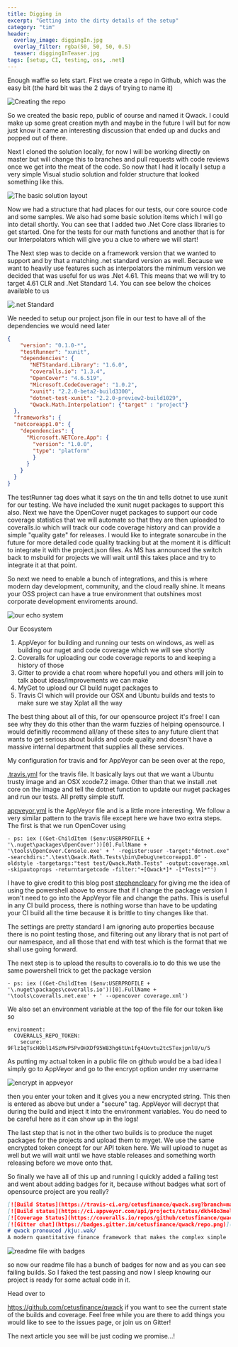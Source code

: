 ```yaml
---
title: Digging in
excerpt: "Getting into the dirty details of the setup"
category: "tim"
header:
  overlay_image: diggingIn.jpg
  overlay_filter: rgba(50, 50, 50, 0.5)
  teaser: diggingInTeaser.jpg
tags: [setup, CI, testing, oss, .net]
---
```


Enough waffle so lets start. First we create a repo in Github, which was the easy bit (the hard bit was the 2 days of trying to name it)

![Creating the repo](/images/diggingIn/CreateRepo.jpg)

So we created the basic repo, public of course and named it Qwack. I could make up some great creation myth and maybe in the future I will but for now 
just know it came an interesting discussion that ended up and ducks and popped out of there.

Next I cloned the solution locally, for now I will be working directly on master but will change this to branches and pull requests with code reviews 
once we get into the meat of the code. So now that I had it locally I setup a very simple Visual studio solution and folder structure that looked
something like this.

![The basic solution layout](/images/diggingIn/basicsolution.png)

Now we had a structure that had places for our tests, our core source code and some samples. We also had some basic solution items which
I will go into detail shortly. You can see that I added two .Net Core class libraries to get started. One for the tests for our math
functions and another that is for our Interpolators which will give you a clue to where we will start!

The Next step was to decide on a framework version that we wanted to support and by that a matching .net standard version as well.
Because we want to heavily use features such as interpolators the minimum version we decided that was useful for us was .Net 4.61.
This means that we will try to target 4.61 CLR and .Net Standard 1.4. You can see below the choices available to us

![.net Standard](/images/diggingIn/netstandard.png)

We needed to setup our project.json file in our test to have all of the dependencies we would need later

``` Json
{
    "version": "0.1.0-*",
    "testRunner": "xunit",
    "dependencies": {
       "NETStandard.Library": "1.6.0",
       "coveralls.io": "1.3.4",
       "OpenCover": "4.6.519",
       "Microsoft.CodeCoverage": "1.0.2",
       "xunit": "2.2.0-beta2-build3300",
       "dotnet-test-xunit": "2.2.0-preview2-build1029",
       "Qwack.Math.Interpolation": {"target" : "project"}
  },
  "frameworks": {
  "netcoreapp1.0": {
    "dependencies": {
      "Microsoft.NETCore.App": {
        "version": "1.0.0",
        "type": "platform"
        }
      }
    }
  }
}
```

The testRunner tag does what it says on the tin and tells dotnet to use xunit for our testing. We have included the xunit nuget packages to support this also.
Next we have the OpenCover nuget packages to support our code coverage statistics that we will automate so that they are then uploaded to coveralls.io
which will track our code coverage history and can provide a simple "quality gate" for releases. I would like to integrate sonarcube in the future for
more detailed code quality tracking but at the moment it is difficult to integrate it with the project.json files. As MS has announced the switch back to
msbuild for projects we will wait until this takes place and try to integrate it at that point.

So next we need to enable a bunch of integrations, and this is where modern day development, community, and the cloud really shine.
It means your OSS project can have a true environment that outshines most corporate development enviroments around.

![our echo system](/images/diggingIn/ecosystem.png)

Our Ecosystem

1. AppVeyor for building and running our tests on windows, as well as building our nuget and code coverage which we will see shortly
2. Coveralls for uploading our code coverage reports to and keeping a history of those
3. Gitter to provide a chat room where hopefull you and others will join to talk about ideas/improvements we can make
4. MyGet to upload our CI build nuget packages to
5. Travis CI which will provide our OSX and Ubuntu builds and tests to make sure we stay Xplat all the way

The best thing about all of this, for our opensource project it's free! I can see why they do this other than the warm fuzzies of helping opensource.
I would definitly recommend all/any of these sites to any future client that wants to get serious about builds and code quality and doesn't have a massive
internal department that supplies all these services.

My configuration for travis and for AppVeyor can be seen over at the repo,

[.travis.yml](https://github.com/cetusfinance/qwack/blob/master/.travis.yml) for the travis file.
It basically lays out that we want a Ubuntu trusty image and an OSX xcode7.2 image.
Other than that we install .net core on the image and tell the dotnet function to update our nuget packages and run our tests. All pretty simple stuff.

[appveyor.yml](https://github.com/cetusfinance/qwack/blob/master/appveyor.yml) is the AppVeyor file and is a little more interesting.
We follow a very similar pattern to the travis file except here we have two extra steps. The first is that we run OpenCover using

```
- ps: iex ((Get-ChildItem ($env:USERPROFILE + '\.nuget\packages\OpenCover'))[0].FullName + '\tools\OpenCover.Console.exe' + ' -register:user -target:"dotnet.exe" -searchdirs:".\test\Qwack.Math.Tests\bin\Debug\netcoreapp1.0" -oldstyle -targetargs:"test test/Qwack.Math.Tests" -output:coverage.xml -skipautoprops -returntargetcode -filter:"+[Qwack*]* -[*Tests]*"')
```

I have to give credit to this blog post [stephencleary](http://blog.stephencleary.com/2015/03/continuous-integration-code-coverage-open-source-net-coreclr-projects.html) 
for giving me the idea of using the powershell above to ensure that if I change the package version I won't need to go into the AppVeyor 
file and change the paths. This is useful in any CI build process, there is nothing worse than have to be updating your CI build all the time because
it is brittle to tiny changes like that.

The settings are pretty standard I am ignoring auto properties because there is no point testing those, and filtering out any library that is not part
of our namespace, and all those that end with test which is the format that we shall use going forward.

The next step is to upload the results to coveralls.io to do this we use the same powershell trick to get the package version

```
- ps: iex ((Get-ChildItem ($env:USERPROFILE + '\.nuget\packages\coveralls.io'))[0].FullName + '\tools\coveralls.net.exe' + ' --opencover coverage.xml')
```

We also set an environment variable at the top of the file for our token like so

```
environment:
  COVERALLS_REPO_TOKEN:
    secure: 9Flz1qTscHObl14SzMvP5PvOHXDf95W83hg6tUn1fg4Uovtu2tcSTexjpnlU/u/5
``` 

As putting my actual token in a public file on github would be a bad idea I simply go to AppVeyor and go to the encrypt option under my username

![encrypt in appveyor](/images/diggingIn/encrypt.png)

then you enter your token and it gives you a new encrypted string. This then is entered as above but under a "secure" tag. AppVeyor will decrypt
that during the build and inject it into the environment variables. You do need to be careful here as it can show up in the logs!

The last step that is not in the other two builds is to produce the nuget packages for the projects and upload them to myget. We use the same
encrypted token concept for our API token here. We will upload to nuget as well but we will wait until we have stable releases and something worth
releasing before we move onto that.

So finally we have all of this up and running I quickly added a failing test and went about adding badges for it, because without badges what sort
of opensource project are you really?

``` markdown
[![Build Status](https://travis-ci.org/cetusfinance/qwack.svg?branch=master)](https://travis-ci.org/cetusfinance/qwack)
[![Build status](https://ci.appveyor.com/api/projects/status/dkh48o3mel1bkvv0/branch/master?svg=true)](https://ci.appveyor.com/project/Drawaes/qwack/branch/master)
[![Coverage Status](https://coveralls.io/repos/github/cetusfinance/qwack/badge.svg?branch=master)](https://coveralls.io/github/cetusfinance/qwack?branch=master)
[![Gitter chat](https://badges.gitter.im/cetusfinance/qwack/repo.png)](https://gitter.im/cetusfinance/qwack)
# qwack pronouced /kju:.wak/
A modern quantitative finance framework that makes the complex simple
```

![readme file with badges](/images/diggingIn/readme.png)

so now our readme file has a bunch of badges for now and as you can see failing builds. So I faked the test passing and now I sleep knowing our project
is ready for some actual code in it.

Head over to 

https://github.com/cetusfinance/qwack if you want to see the current state of the builds and coverage. Feel free while you are there to add things
you would like to see to the issues page, or join us on Gitter!

The next article you see will be just coding we promise...!


